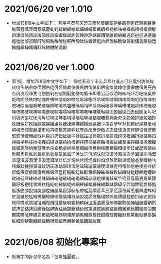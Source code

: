 # 2021/06/20 ver 1.010
* 增加138個中文字如下：
芃芊芎芡芩芮芶芷苯茍茭茼荃荖荽莆莧菀菈菏葚葳蒨蒯蓏蔻蕅蕒蕳薏藠藿虬蚝蜡蝲螈螕蟅蟎蟮蟳蟴蠘衊衩衪衹袪裱褔褟襀襇襬覷觩詗詡誆誏誐誒諼謅謢譙譭讞贌趖跔跤跩踄踭踮蹓蹧蹩蹭蹽躼軁迌迤迨适递逩遛遢邈邋邰郝鄔酐酚酮酯酶酹醚醛醮醱鈦銨銲鋇鋌鋯鋰錑錸鍘鍺鎘鎩鑊鑫閎靚韙餚饈驊驒髕髖魟魠魩魽鮊鼯齁

# 2021/06/20 ver 1.000
* 第1版，增加788個中文字如下：
㋿㕸丟丢丫丰么乒乓乜乩亼仃仨仳份仿伕优伙伨佈佔佘你佢佣佫佬佾侄俏俞俠俱倀倌倘值偌偎偷偺傖傢傯傻僱儈儐兕兗內冇冈冼凃凈凳刁划刨剁剎剜剝剷劊勥勻匾卡卹厝另叵叹叻叼吆吒吓吞吧吱吳吵呃呐呢呸呿咁咕咖咚咦咪咭咱咻哆哎哏哞哪哼唁唉唧唬唰唷啃啊啕啞啟啡啤啦啪啵喂喏喔喱喲喳喵喺喻嗆嗎嗑嗒嗓嗝嗡嗥嗦嗨嗬嗯嗲嗶嘀嘈嘍嘎嘜嘟嘮嘰嘹嘻嘿噁噓噗噙噢噥噩噯噱噹嚅嚎嚐嚓嚕嚨嚷囉囊囌囍囝囟囡囤囧囪囫圇圣圬圯圳圾坍坔坨坯坷坼垃垮埂埤堇堉塌塠塭墀墉墊壢壩夔夠夤夯奀奶她妒妞妮妯妳姊姍姒姘姣姬娌娓娛娣婊婷媲媳嫘嫵嬛嬝嬤嬴嬸孓孢孬孽孿尪尬尷屄屌屜屢岭峒峴崁崆崽巔巢巿帕帘幛幫庹庾弈弒彆彞彤彥徬徵忐忑怔怵恿您悻惋惦愜愣慼憋憨懂懨懵戕戢戶戾扒扔扭扯扳抨抺抿拄拋拎拖拚拴拼拽挖挪捂捆捎捱掂掄掐掙掮掯掰揍揪揭搔搞搥搪搽摀摃摑摒摔摟摳摹撂撇撐撬撿擄擊擋擰擷擻攆攏攔攙斕旎旖晌晚暨曆术朵查桅桌梆棵楂楣榆榨榫榭榷槳樁檔櫝櫥步歧歲歷殁殮每毗毽氐氖氟氦氧氨氪氫氮氯氰氳汙污汶沅沉沏沬泵洨洱涉涮淄淚渲渴湄湔湳溉溫溼滇漩漪漯漳潑澧瀆灤灶炕烊烔烘烤烯烴焊焢焰焿煞煲燄燙燜燴爸爹牖牠牯犄犛狀猓猙獐玀玟玥玨玫玷琊琍瑀瑄瑋璀璇璜璣璦璨璩產甩甭甽疙疤痠痤痧痱瘀瘓瘙瘦瘩瘸癟癥癮癱盎盔盯盹盼眨眯眶眾睏睜睞睪睬睽瞄瞅瞇瞌瞟瞧瞪矓矽砍砝砭砰砵砷砸硃碉碘碟碰碳碴磕磡磷磺祆禱稅稞稯穌窠竽筠筷篙篛篡篾簞籮籲籽粄粑粩粵粿糕糙紇紉紼絀絕綁綑綞緣縈縑繅繡繫缽罄罈羋羿翎翟翱耍聱肫胭胰胳脖脫腊腌腳膛臃臏臬舀舔舢舨舺艋荔荸莒莘菸萊蒞蓀蓓蔣蔥蘑蘸虛蚱蚵蛀蜇蜓蜕蜢螃螞蟈蟑蟬蠔蠟裊褚褲訕說諉謊豉豔貓賅賒賬贗贛趕趟趴跆跎跑跺踢踩踫踱踹蹋蹝蹦蹬蹺躂躉躲躺軀軔轔辦迆逛遴邐邕邢鄉鄱鄹酗醃醞醣醬鈉鈣鈸鈽鈾鉻銬銳銻銼鋁鋅錄錳錶鍊鍥鎂鎊鎢鎳鏍鏜鏟鏢鏽鐮鐲鐳鑣鑲閡閩閱闆闈闋闐阱陡陴雞雯霉靛靶韁韌頊頰頹顓颳颺颼飧飪餛餵餿饜饞馱駙騖骯骷髒鬃鬍魷鯧鯽鰱鱉鱔鱖鱷鵪鷗鷥鹼麂麴麵黃鼙鼴齜龐龔

# 2021/06/08 初始化專案中
* 幫補字的計畫命名為「苦累蛙圓體」。